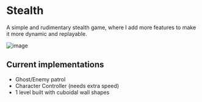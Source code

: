 # Stealth

A simple and rudimentary stealth game, where I add more features to make it more dynamic and replayable.

![image](https://github.com/NR-NJN/Stealth/assets/66485604/5e3a529f-9d4b-496d-b684-87ab4af2059e)

 
 ## Current implementations
 * Ghost/Enemy patrol
 * Character Controller (needs extra speed)
 * 1 level built with cuboidal wall shapes
